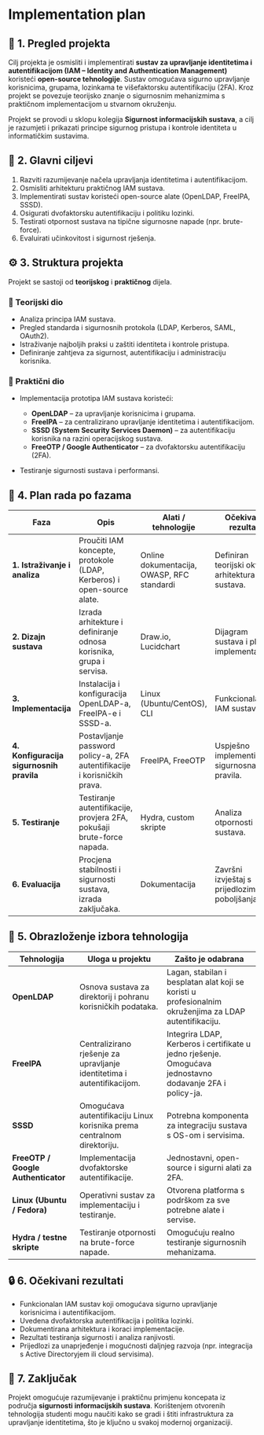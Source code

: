# Implementation plan

## 📘 1. Pregled projekta

Cilj projekta je osmisliti i implementirati **sustav za upravljanje identitetima i autentifikacijom (IAM – Identity and Authentication Management)** koristeći **open-source tehnologije**.
Sustav omogućava sigurno upravljanje korisnicima, grupama, lozinkama te višefaktorsku autentifikaciju (2FA).
Kroz projekt se povezuje teorijsko znanje o sigurnosnim mehanizmima s praktičnom implementacijom u stvarnom okruženju.

Projekt se provodi u sklopu kolegija **Sigurnost informacijskih sustava**, a cilj je razumjeti i prikazati principe sigurnog pristupa i kontrole identiteta u informatičkim sustavima.

## 🎯 2. Glavni ciljevi

1. Razviti razumijevanje načela upravljanja identitetima i autentifikacijom.
2. Osmisliti arhitekturu praktičnog IAM sustava.
3. Implementirati sustav koristeći open-source alate (OpenLDAP, FreeIPA, SSSD).
4. Osigurati dvofaktorsku autentifikaciju i politiku lozinki.
5. Testirati otpornost sustava na tipične sigurnosne napade (npr. brute-force).
6. Evaluirati učinkovitost i sigurnost rješenja.

## ⚙️ 3. Struktura projekta

Projekt se sastoji od **teorijskog** i **praktičnog** dijela.

### 🔹 Teorijski dio

* Analiza principa IAM sustava.
* Pregled standarda i sigurnosnih protokola (LDAP, Kerberos, SAML, OAuth2).
* Istraživanje najboljih praksi u zaštiti identiteta i kontrole pristupa.
* Definiranje zahtjeva za sigurnost, autentifikaciju i administraciju korisnika.

### 🔹 Praktični dio

* Implementacija prototipa IAM sustava koristeći:

  * **OpenLDAP** – za upravljanje korisnicima i grupama.
  * **FreeIPA** – za centralizirano upravljanje identitetima i autentifikacijom.
  * **SSSD (System Security Services Daemon)** – za autentifikaciju korisnika na razini operacijskog sustava.
  * **FreeOTP / Google Authenticator** – za dvofaktorsku autentifikaciju (2FA).
* Testiranje sigurnosti sustava i performansi.

## 🧭 4. Plan rada po fazama

| Faza                                     | Opis                                                                     | Alati / tehnologije                        | Očekivani rezultat                               |
| ---------------------------------------- | ------------------------------------------------------------------------ | ------------------------------------------ | ------------------------------------------------ |
| **1. Istraživanje i analiza**            | Proučiti IAM koncepte, protokole (LDAP, Kerberos) i open-source alate.   | Online dokumentacija, OWASP, RFC standardi | Definiran teorijski okvir i arhitektura sustava. |
| **2. Dizajn sustava**                    | Izrada arhitekture i definiranje odnosa korisnika, grupa i servisa.      | Draw.io, Lucidchart                        | Dijagram sustava i plan implementacije.          |
| **3. Implementacija**                    | Instalacija i konfiguracija OpenLDAP-a, FreeIPA-e i SSSD-a.              | Linux (Ubuntu/CentOS), CLI                 | Funkcionalan IAM sustav.                         |
| **4. Konfiguracija sigurnosnih pravila** | Postavljanje password policy-a, 2FA autentifikacije i korisničkih prava. | FreeIPA, FreeOTP                           | Uspješno implementirana sigurnosna pravila.      |
| **5. Testiranje**                        | Testiranje autentifikacije, provjera 2FA, pokušaji brute-force napada.   | Hydra, custom skripte                      | Analiza otpornosti sustava.                      |
| **6. Evaluacija**                        | Procjena stabilnosti i sigurnosti sustava, izrada zaključaka.            | Dokumentacija                              | Završni izvještaj s prijedlozima poboljšanja.    |

## 🧠 5. Obrazloženje izbora tehnologija

| Tehnologija                        | Uloga u projektu                                                        | Zašto je odabrana                                                                                         |
| ---------------------------------- | ----------------------------------------------------------------------- | --------------------------------------------------------------------------------------------------------- |
| **OpenLDAP**                       | Osnova sustava za direktorij i pohranu korisničkih podataka.            | Lagan, stabilan i besplatan alat koji se koristi u profesionalnim okruženjima za LDAP autentifikaciju.    |
| **FreeIPA**                        | Centralizirano rješenje za upravljanje identitetima i autentifikacijom. | Integrira LDAP, Kerberos i certifikate u jedno rješenje. Omogućava jednostavno dodavanje 2FA i policy-ja. |
| **SSSD**                           | Omogućava autentifikaciju Linux korisnika prema centralnom direktoriju. | Potrebna komponenta za integraciju sustava s OS-om i servisima.                                           |
| **FreeOTP / Google Authenticator** | Implementacija dvofaktorske autentifikacije.                            | Jednostavni, open-source i sigurni alati za 2FA.                                                          |
| **Linux (Ubuntu / Fedora)**        | Operativni sustav za implementaciju i testiranje.                       | Otvorena platforma s podrškom za sve potrebne alate i servise.                                            |
| **Hydra / testne skripte**         | Testiranje otpornosti na brute-force napade.                            | Omogućuju realno testiranje sigurnosnih mehanizama.                                                       |

## 🔒 6. Očekivani rezultati

* Funkcionalan IAM sustav koji omogućava sigurno upravljanje korisnicima i autentifikacijom.
* Uvedena dvofaktorska autentifikacija i politika lozinki.
* Dokumentirana arhitektura i koraci implementacije.
* Rezultati testiranja sigurnosti i analiza ranjivosti.
* Prijedlozi za unaprjeđenje i mogućnosti daljnjeg razvoja (npr. integracija s Active Directoryjem ili cloud servisima).

## 🚀 7. Zaključak

Projekt omogućuje razumijevanje i praktičnu primjenu koncepata iz područja **sigurnosti informacijskih sustava**.
Korištenjem otvorenih tehnologija studenti mogu naučiti kako se gradi i štiti infrastruktura za upravljanje identitetima, što je ključno u svakoj modernoj organizaciji.
